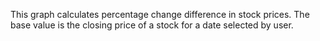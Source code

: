 This graph calculates percentage change difference in stock prices.
The base value is the closing price of a stock for a date selected by user.
